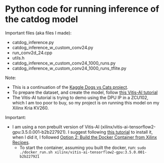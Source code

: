 # Python code for running inference of the catdog model

Important files (aka files I made):
- catdog_inference.py
- catdog_inference_w_custom_conv24.py
- run_conv2d_24.cpp
- utils.h
- catdog_inference_w_custom_conv24_1000_runs.py
- catdog_inference_w_custom_conv24_1000_runs_tflite.py

Note:
- This is a continuation of the [Kaggle Dogs vs Cats project](https://www.kaggle.com/c/dogs-vs-cats/data).
- To prepare the dataset, and create the model, follow [this Vitis-AI tutorial](https://github.com/Xilinx/Vitis-AI-Tutorials/blob/1.4/Design_Tutorials/08-tf2_flow/README.md)
- The Vitis-AI tutorial is trying to demo using the DPU IP in a ZCU102, which I am too poor to buy, so my project is on running this model on my Xilinx Kria KV260.

Important:
- I am using a non prebuilt version of Vitis-AI (xilinx/vitis-ai-tensorflow2-gpu:3.5.0.001-b2b227921). I suggest following [this tutorial](https://xilinx.github.io/Vitis-AI/3.5/html/docs/install/install.html) to install it, when I did it, I followed [Option 2: Build the Docker Container from Xilinx Recipes](https://xilinx.github.io/Vitis-AI/3.5/html/docs/install/install.html#option-2-build-the-docker-container-from-xilinx-recipes).
  - To start the container, assuming you built the docker, run: `sudo ./docker_run.sh xilinx/vitis-ai-tensorflow2-gpu:3.5.0.001-b2b227921`
